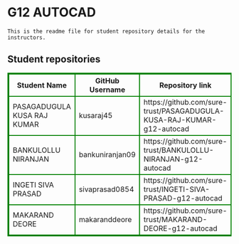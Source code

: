 # G12 AUTOCAD
    This is the readme file for student repository details for the instructors.
## Student repositories 
<table style="border : 2px solid green; width:100%;">
<tr >
<th style="border : 2px solid green;">Student Name</th>
<th style="border : 2px solid green;">GitHub Username</th>
<th style="border : 2px solid green;">Repository link</th>
</tr>
<tr style="border : 2px solid green;">
<td style="border : 2px solid green;">PASAGADUGULA KUSA RAJ KUMAR</td> 

<td style="border : 2px solid green;">kusaraj45</td> 

<td style="border : 2px solid green;">https://github.com/sure-trust/PASAGADUGULA-KUSA-RAJ-KUMAR-g12-autocad</td> 
</tr>

<tr style="border : 2px solid green;">
<td style="border : 2px solid green;">BANKULOLLU NIRANJAN</td> 

<td style="border : 2px solid green;">bankuniranjan09</td> 

<td style="border : 2px solid green;">https://github.com/sure-trust/BANKULOLLU-NIRANJAN-g12-autocad</td> 
</tr>

<tr style="border : 2px solid green;">
<td style="border : 2px solid green;">INGETI SIVA PRASAD</td> 

<td style="border : 2px solid green;">sivaprasad0854</td> 

<td style="border : 2px solid green;">https://github.com/sure-trust/INGETI-SIVA-PRASAD-g12-autocad</td> 
</tr>

<tr style="border : 2px solid green;">
<td style="border : 2px solid green;">MAKARAND DEORE</td> 

<td style="border : 2px solid green;">makaranddeore</td> 

<td style="border : 2px solid green;">https://github.com/sure-trust/MAKARAND-DEORE-g12-autocad</td> 
</tr>
